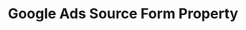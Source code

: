 ---
# -------------------------- #
#        CONTENT TYPE        #
# -------------------------- #

content-type: "api-form"
form-type: "source"
key: "source-form-properties-google-ads-object"


# -------------------------- #
#        OBJECT INFO         #
# -------------------------- #

title: "Google Ads Source Form Property"
api-type: "platform.adwords"
display-name: "Google Ads"

source-type: "saas"
docs-name: "google-ads"

description: ""
---